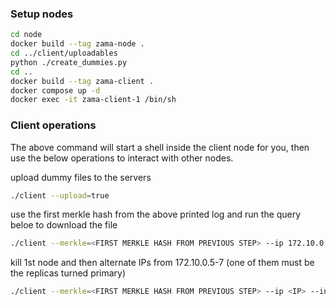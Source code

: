 ### Setup nodes

```bash
cd node
docker build --tag zama-node .
cd ../client/uploadables
python ./create_dummies.py
cd ..
docker build --tag zama-client .
docker compose up -d
docker exec -it zama-client-1 /bin/sh
```

### Client operations

The above command will start a shell inside the client node for you, then use the below operations to interact with other nodes.

upload dummy files to the servers
```bash
./client --upload=true
```

use the first merkle hash from the above printed log and run the query beloe to download the file
```bash
./client --merkle=<FIRST MERKLE HASH FROM PREVIOUS STEP> --ip 172.10.0.2 --index 12
```

kill 1st node and then alternate IPs from 172.10.0.5-7 (one of them must be the replicas turned primary)
```bash
./client --merkle=<FIRST MERKLE HASH FROM PREVIOUS STEP> --ip <IP> --index 12
```